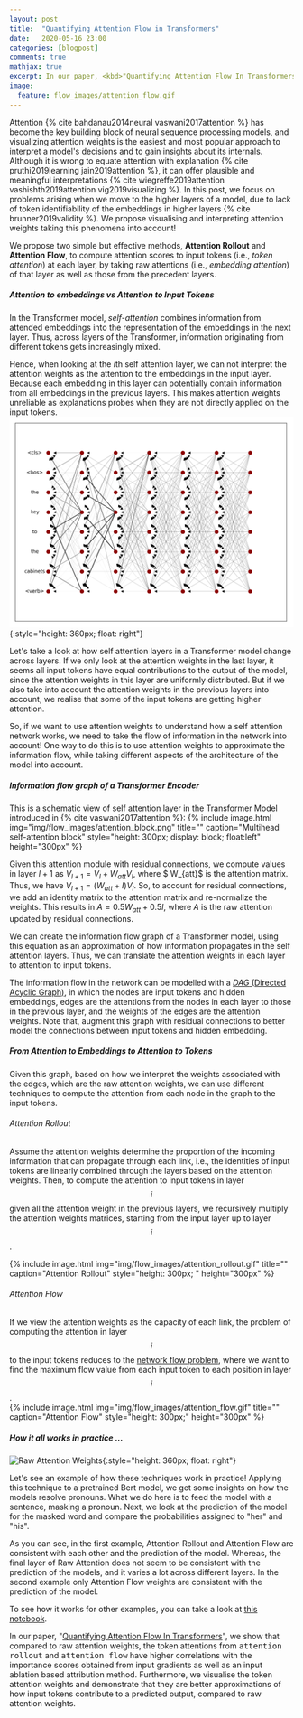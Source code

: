 ```yaml
---
layout: post
title:  "Quantifying Attention Flow in Transformers"
date:   2020-05-16 23:00
categories: [blogpost]
comments: true
mathjax: true
excerpt: In our paper, <kbd>"Quantifying Attention Flow In Transformers"</kbd>, we show that compared to raw attention weights, the token attentions from <kbd>Attention Rollout</kbd> and <kbd>Attention Flow</kbd> have higher correlations with the importance scores obtained from input gradients as well as an input ablation based attribution method. Furthermore, we visualise the token attention weights and demonstrate that they are better approximations of how input tokens contribute to a predicted output, compared to raw attention weights.
image:
  feature: flow_images/attention_flow.gif
---
```


Attention {% cite bahdanau2014neural vaswani2017attention %} has become the key building block of neural sequence processing models,
and visualizing attention weights is the easiest and most popular approach to interpret a model's decisions and to gain insights about its internals.
Although it is wrong to equate attention with explanation {% cite pruthi2019learning jain2019attention %}, it can offer plausible and meaningful interpretations {% cite wiegreffe2019attention vashishth2019attention vig2019visualizing %}.
In this post, we focus on problems arising when we move to the higher layers of a model, due to lack of token identifiability of the embeddings in higher layers {% cite brunner2019validity %}. We propose visualising and interpreting attention weights taking this phenomena into account!

<!--more-->

We propose two simple but effective methods, **Attention Rollout** and **Attention Flow**, to compute attention scores to input tokens  (i.e., _token attention_) at each layer, by taking raw attentions (i.e., _embedding attention_) of that layer as well as those from the precedent layers.

##### Attention to embeddings vs Attention to Input Tokens
In the Transformer model, _self-attention_ combines information from attended embeddings into the representation of the embeddings in the next layer. Thus, across layers of the Transformer, information originating from different tokens gets increasingly mixed.

Hence, when looking at the $i$th self attention layer, we can not interpret the attention weights as the attention to the embeddings in the input layer. Because each embedding in this layer can potentially contain information from all embeddings in the previous layers. This makes attention weights unreliable as explanations probes when they are not directly applied on the input tokens.
![Raw Attention Weights](img/flow_images/rat_deep_1.png){:style="height: 360px; float: right"}

Let's take a look at how self attention layers in a Transformer model change across layers.
If we only look at the attention weights in the last layer, it seems all input tokens have equal contributions to the output of the model, since the attention weights in this layer are uniformly distributed. But if we also take into account the attention weights in the previous layers into account, we realise that some of the input tokens are getting higher attention.

So, if we want to use attention weights to understand how a self attention network works, we need to take the flow of information in the network into account! One way to do this is to use attention weights to approximate the information flow, while taking different aspects of the architecture of the model into account.

##### Information flow graph of a Transformer Encoder
This is a schematic view of self attention layer in the Transformer Model introduced in {% cite vaswani2017attention %}:
{% include image.html
            img="img/flow_images/attention_block.png"
            title=""
            caption="Multihead self-attention block"
            style="height: 300px; display: block; float:left"
            height="300px" %}

Given this attention module with residual connections, we compute values in layer $l+1$ as $V_{l+1} = V_{l}  + W_{att}V_l$, where $ W_{att}$ is the attention matrix. Thus, we have $V_{l+1} = (W_{att} + I) V_{l}$. So, to account for residual connections, we add an identity matrix to the attention matrix and re-normalize the weights. This results in $A = 0.5W_{att} + 0.5I$, where $A$ is the raw attention updated by residual connections.

We can create the information flow graph of a Transformer model, using this equation as an approximation of how information propagates in the self attention layers. Thus, we can translate the attention weights in each layer to attention to input tokens.

The information flow in the network can be modelled with a [_DAG_ (Directed Acyclic Graph)](https://en.wikipedia.org/wiki/Directed_acyclic_graph), in which the nodes are input tokens and hidden embeddings, edges are the attentions from the nodes in each layer to those in the previous layer, and the weights of the edges are the attention weights.
Note that, augment this graph with residual connections to better model the connections between input tokens and hidden embedding.


##### From Attention to Embeddings to Attention to Tokens
Given this graph, based on how we interpret the weights associated with the edges, which are the raw attention weights, we can use different techniques to compute the attention from each node in the graph to the input tokens.

###### Attention Rollout

Assume the attention weights determine  the proportion of the incoming information that can propagate through each link, i.e., the identities of input tokens are linearly combined through the layers based on the attention weights. Then, to compute the attention to input tokens in layer $$i$$ given all the attention weight in the previous layers, we recursively multiply the attention weights matrices, starting from the input layer up to layer $$i$$.

<!-- <div style="width: 700; display:inline-block; clear: right; vertical-align:middle;"> -->
{% include image.html
            img="img/flow_images/attention_rollout.gif"
            title=""
            caption="Attention Rollout"
            style="height: 300px; "
            height="300px" %}


<!-- </div> -->

###### Attention Flow
If we view the attention weights as the capacity of each link, the problem of computing the attention in layer $$i$$ to the input tokens reduces to the [network flow problem](https://en.wikipedia.org/wiki/Network_flow_problem), where we want to find the maximum flow value from each input token to each position in layer $$i$$.  
{% include image.html
            img="img/flow_images/attention_flow.gif"
            title=""
            caption="Attention Flow"
            style="height: 300px;"
            height="300px" %}
##### How it all works in practice ...

![Raw Attention Weights](img/bert_example.png){:style="height: 360px; float: right"}

Let's see an example of how these techniques work in practice!
Applying this technique to a pretrained Bert model, we get some insights on how the models resolve pronouns.
What we do here is to feed the model with a sentence, masking a pronoun. Next, we look at the prediction of the model for the masked word and compare the probabilities assigned to "her" and "his".



As you can see, in the first example, Attention Rollout and Attention Flow are consistent with each other and the prediction of the model. Whereas, the final layer of Raw Attention does not seem to be consistent with the prediction of the models, and it varies a lot across different layers. In the second example only Attention Flow weights are consistent with the prediction of the model.

To see how it works for other examples, you can take a look at [this notebook](https://github.com/samiraabnar/attention_flow/blob/master/bert_example.ipynb).



>
In our paper, "[Quantifying Attention Flow In Transformers][2ae63ee1]", we show that compared to raw attention weights, the token attentions from <kbd>attention rollout</kbd> and <kbd>attention flow</kbd> have higher correlations with the importance scores obtained from input gradients as well as an input ablation based attribution method. Furthermore, we visualise the token attention weights and demonstrate that they are better approximations of how input tokens contribute to a predicted output, compared to raw attention weights.

  [2ae63ee1]: https://arxiv.org/abs/2005.00928 "Quantifying Attention Flow In Transformers"
